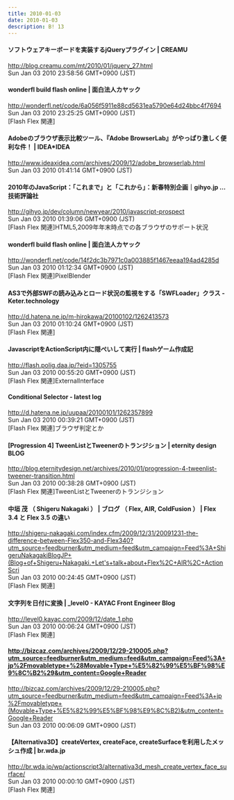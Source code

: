 ```yaml
---
title: 2010-01-03
date: 2010-01-03
description: B! 13
---
```


#### ソフトウェアキーボードを実装するjQueryプラグイン | CREAMU
http://blog.creamu.com/mt/2010/01/jquery_27.html<br>
Sun Jan 03 2010 23:58:56 GMT+0900 (JST)<br>


#### wonderfl build flash online | 面白法人カヤック
http://wonderfl.net/code/6a056f5911e88cd5631ea5790e64d24bbc4f7694<br>
Sun Jan 03 2010 23:25:25 GMT+0900 (JST)<br>
[Flash Flex 関連]


#### Adobeのブラウザ表示比較ツール、『Adobe BrowserLab』がやっぱり激しく便利な件！ | IDEA*IDEA
http://www.ideaxidea.com/archives/2009/12/adobe_browserlab.html<br>
Sun Jan 03 2010 01:41:14 GMT+0900 (JST)<br>


#### 2010年のJavaScript：「これまで」と「これから」：新春特別企画｜gihyo.jp … 技術評論社
http://gihyo.jp/dev/column/newyear/2010/javascript-prospect<br>
Sun Jan 03 2010 01:39:06 GMT+0900 (JST)<br>
[Flash Flex 関連]HTML5,2009年年末時点での各ブラウザのサポート状況


#### wonderfl build flash online | 面白法人カヤック
http://wonderfl.net/code/14f2dc3b7971c0a003885f1467eeaa194ad4285d<br>
Sun Jan 03 2010 01:12:34 GMT+0900 (JST)<br>
[Flash Flex 関連]PixelBlender


####  AS3で外部SWFの読み込みとロード状況の監視をする「SWFLoader」クラス - Keter.technology
http://d.hatena.ne.jp/m-hirokawa/20100102/1262413573<br>
Sun Jan 03 2010 01:10:24 GMT+0900 (JST)<br>
[Flash Flex 関連]


#### JavascriptをActionScript内に隠ぺいして実行 | flashゲーム作成記
http://flash.polig.daa.jp/?eid=1305755<br>
Sun Jan 03 2010 00:55:20 GMT+0900 (JST)<br>
[Flash Flex 関連]ExternalInterface


####  Conditional Selector - latest log
http://d.hatena.ne.jp/uupaa/20100101/1262357899<br>
Sun Jan 03 2010 00:39:21 GMT+0900 (JST)<br>
[Flash Flex 関連]ブラウザ判定とか


#### [Progression 4] TweenListとTweenerのトランジション | eternity design BLOG
http://blog.eternitydesign.net/archives/2010/01/progression-4-tweenlist-tweener-transition.html<br>
Sun Jan 03 2010 00:38:28 GMT+0900 (JST)<br>
[Flash Flex 関連]TweenListとTweenerのトランジション


#### 中垣 茂 （ Shigeru Nakagaki ） | ブログ （ Flex, AIR, ColdFusion ） | Flex 3.4 と Flex 3.5 の違い
http://shigeru-nakagaki.com/index.cfm/2009/12/31/20091231-the-difference-between-Flex350-and-Flex340?utm_source=feedburner&utm_medium=feed&utm_campaign=Feed%3A+ShigeruNakagakiBlogJP+(Blog+of+Shigeru+Nakagaki.+Let's+talk+about+Flex%2C+AIR%2C+ActionScri<br>
Sun Jan 03 2010 00:24:45 GMT+0900 (JST)<br>
[Flash Flex 関連]


#### 文字列を日付に変換 | _level0 - KAYAC Front Engineer Blog
http://level0.kayac.com/2009/12/date_1.php<br>
Sun Jan 03 2010 00:06:24 GMT+0900 (JST)<br>
[Flash Flex 関連]


#### http://bizcaz.com/archives/2009/12/29-210005.php?utm_source=feedburner&utm_medium=feed&utm_campaign=Feed%3A+jp%2Fmovabletype+%28Movable+Type+%E5%82%99%E5%BF%98%E9%8C%B2%29&utm_content=Google+Reader
http://bizcaz.com/archives/2009/12/29-210005.php?utm_source=feedburner&utm_medium=feed&utm_campaign=Feed%3A+jp%2Fmovabletype+(Movable+Type+%E5%82%99%E5%BF%98%E9%8C%B2)&utm_content=Google+Reader<br>
Sun Jan 03 2010 00:06:09 GMT+0900 (JST)<br>


#### 【Alternativa3D】createVertex, createFace, createSurfaceを利用したメッシュ作成 | br.wda.jp
http://br.wda.jp/wp/actionscript3/alternativa3d_mesh_create_vertex_face_surface/<br>
Sun Jan 03 2010 00:00:10 GMT+0900 (JST)<br>
[Flash Flex 関連]


